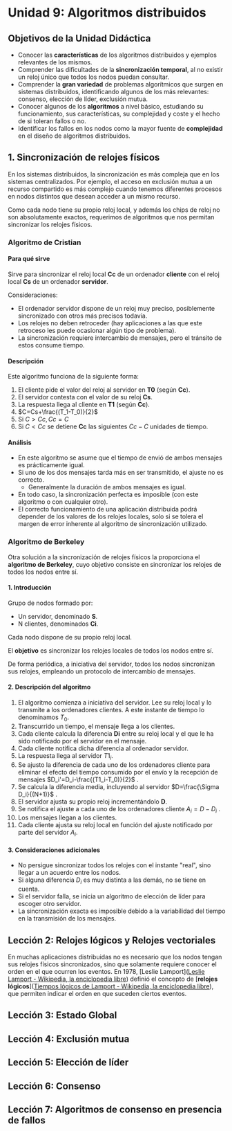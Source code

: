 # Unidad 9: Algoritmos distribuidos

## Objetivos de la Unidad Didáctica

* Conocer las **características** de los algoritmos distribuidos y ejemplos relevantes de los mismos.
* Comprender las dificultades de la **sincronización temporal**, al no existir un reloj único que todos los nodos puedan consultar.
* Comprender la **gran variedad** de problemas algorítmicos que surgen en sistemas distribuidos, identificando algunos de los más relevantes: consenso, elección de líder, exclusión mutua.
* Conocer algunos de los **algoritmos** a nivel básico, estudiando su funcionamiento, sus características, su complejidad y coste y el hecho de si toleran fallos o no.
* Identificar los fallos en los nodos como la mayor fuente de **complejidad** en el diseño de algoritmos distribuidos.

## 1. Sincronización de relojes físicos

En los sistemas distribuidos, la sincronización es más compleja que en los sistemas centralizados. Por ejemplo, el acceso en exclusión mutua a un recurso compartido es más complejo cuando tenemos diferentes procesos en nodos distintos que desean acceder a un mismo recurso.

Como cada nodo tiene su propio reloj local, y además los chips de reloj no son absolutamente exactos, requerimos de algoritmos que nos permitan sincronizar los relojes físicos. 

### Algoritmo de Cristian

#### Para qué sirve

Sirve para sincronizar el reloj local **Cc** de un ordenador **cliente** con el reloj local **Cs** de un ordenador **servidor**.

Consideraciones:

* El ordenador servidor dispone de un reloj muy preciso, posiblemente sincronizado con otros más precisos todavía.
* Los relojes no deben retroceder (hay  aplicaciones a las que este retroceso les puede ocasionar algún tipo de problema).
* La sincronización requiere intercambio de mensajes, pero el tránsito de estos consume tiempo.

#### Descripción

Este algoritmo funciona de la siguiente forma:

1. El cliente pide el valor del reloj al servidor en **T0** (según **Cc**).
2. El servidor contesta con el valor de su reloj **Cs**.
3. La respuesta llega al cliente en **T1** (según **Cc**).
4. $C=Cs+\frac{(T_1-T_0)}{2}$
5. Si $C > Cc, Cc = C$
6. Si $C < Cc$ se detiene **Cc** las siguientes $Cc - C$ unidades de tiempo.

#### Análisis

* En este algoritmo se asume que el tiempo de envió de ambos mensajes es prácticamente igual.
* Si uno de los dos mensajes tarda más en ser transmitido, el ajuste no es correcto.
  * Generalmente la duración de ambos mensajes es igual.
* En todo caso, la sincronización perfecta es imposible (con este algoritmo o con cualquier otro).
* El correcto funcionamiento de una aplicación distribuida podrá depender de los valores de los relojes locales, solo si se tolera el margen de error inherente al algoritmo de sincronización utilizado.

### Algoritmo de Berkeley

Otra solución a la sincronización de relojes físicos la proporciona el **algoritmo de Berkeley**, cuyo objetivo consiste en sincronizar los relojes de todos los nodos entre sí.

#### 1. Introducción

Grupo de nodos formado por:

* Un servidor, denominado **S**.
* N clientes, denominados **Ci**.

Cada nodo dispone de su propio reloj local.

El **objetivo** es sincronizar los relojes locales de todos los nodos entre sí.

De forma periódica, a iniciativa del servidor, todos los nodos sincronizan sus relojes, empleando un protocolo de intercambio de mensajes.

#### 2. Descripción del algoritmo

1. El algoritmo comienza a iniciativa del servidor. Lee su reloj local y lo transmite a los ordenadores clientes. A este instante de tiempo lo denominamos $T_0$.
2. Transcurrido un tiempo, el mensaje llega a los clientes.
3. Cada cliente calcula la diferencia **Di** entre su reloj local y el que le ha sido notificado por el servidor en el mensaje.
4. Cada cliente notifica dicha diferencia al ordenador servidor.
5. La respuesta llega al servidor $T1_i$.
6. Se ajusto la diferencia de cada uno de los ordenadores cliente para eliminar el efecto del tiempo consumido por el envío y la recepción de mensajes $D_i'=D_i-\frac{(T1_i-T_0)}{2}$ .
7. Se calcula la diferencia media, incluyendo al servidor $D=\frac{\Sigma D_i}{(N+1)}$ .
8. El servidor ajusta su propio reloj incrementándolo **D**.
9. Se notifica el ajuste a cada uno de los ordenadores cliente $A_i = D-D_i$ .
10. Los mensajes llegan a los clientes.
11. Cada cliente ajusta su reloj local en función del ajuste notificado por parte del servidor $A_i$.

#### 3. Consideraciones adicionales

* No persigue sincronizar todos los relojes con el instante "real", sino llegar a un acuerdo entre los nodos.
* Si alguna diferencia $D_i$ es muy distinta a las demás, no se tiene en cuenta.
* Si el servidor falla, se inicia un algoritmo de elección de líder para escoger otro servidor.
* La sincronización exacta es imposible debido a la variabilidad del tiempo en la transmisión de los mensajes.

## Lección 2: Relojes lógicos y Relojes vectoriales

En muchas aplicaciones distribuidas no es necesario que los nodos tengan sus relojes físicos sincronizados, sino que solamente requiere conocer el orden en el que ocurren los eventos. En 1978, [Leslie Lamport]([Leslie Lamport - Wikipedia, la enciclopedia libre](https://es.wikipedia.org/wiki/Leslie_Lamport)) definió el concepto de [**relojes lógicos**]([Tiempos lógicos de Lamport - Wikipedia, la enciclopedia libre](https://es.wikipedia.org/wiki/Tiempos_lógicos_de_Lamport)), que permiten indicar el orden en que suceden ciertos eventos.

## Lección 3: Estado Global

## Lección 4: Exclusión mutua

## Lección 5: Elección de líder

## Lección 6: Consenso

## Lección 7: Algoritmos de consenso en presencia de fallos


